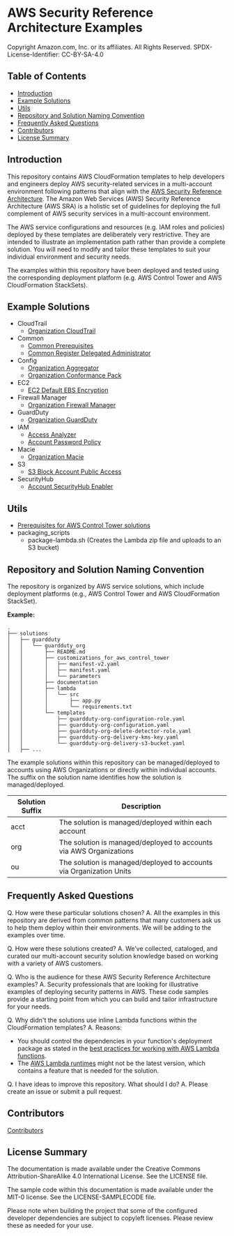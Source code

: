 # AWS Security Reference Architecture Examples<!-- omit in toc -->

Copyright Amazon.com, Inc. or its affiliates. All Rights Reserved. SPDX-License-Identifier: CC-BY-SA-4.0

## Table of Contents<!-- omit in toc -->

- [Introduction](#introduction)
- [Example Solutions](#example-solutions)
- [Utils](#utils)
- [Repository and Solution Naming Convention](#repository-and-solution-naming-convention)
- [Frequently Asked Questions](#frequently-asked-questions)
- [Contributors](#contributors)
- [License Summary](#license-summary)

## Introduction

This repository contains AWS CloudFormation templates to help developers and engineers deploy AWS security-related services in a multi-account environment following patterns that align with the
[AWS Security Reference Architecture](https://docs.aws.amazon.com/prescriptive-guidance/latest/security-reference-architecture/). The Amazon Web Services (AWS) Security Reference Architecture (AWS SRA) is a holistic set of guidelines for deploying
the full complement of AWS security services in a multi-account environment.

The AWS service configurations and resources (e.g. IAM roles and policies) deployed by these templates are deliberately very restrictive. They are intended to illustrate an implementation path rather than provide a complete solution. You will need to
modify and tailor these templates to suit your individual environment and security needs.

The examples within this repository have been deployed and tested using the corresponding deployment platform (e.g. AWS Control Tower and AWS CloudFormation StackSets).

## Example Solutions

- CloudTrail
  - [Organization CloudTrail](aws_sra_examples/solutions/cloudtrail/cloudtrail_org)
- Common
  - [Common Prerequisites](aws_sra_examples/solutions/common/common_prerequisites)
  - [Common Register Delegated Administrator](aws_sra_examples/solutions/common/common_register_delegated_administrator)
- Config
  - [Organization Aggregator](aws_sra_examples/solutions/config/config_aggregator_org)
  - [Organization Conformance Pack](aws_sra_examples/solutions/config/config_conformance_pack_org)
- EC2
  - [EC2 Default EBS Encryption](aws_sra_examples/solutions/ec2/ec2_default_ebs_encryption)
- Firewall Manager
  - [Organization Firewall Manager](aws_sra_examples/solutions/firewall_manager/firewall_manager_org)
- GuardDuty
  - [Organization GuardDuty](aws_sra_examples/solutions/guardduty/guardduty_org)
- IAM
  - [Access Analyzer](aws_sra_examples/solutions/iam/iam_access_analyzer)
  - [Account Password Policy](aws_sra_examples/solutions/iam/iam_password_policy_acct)
- Macie
  - [Organization Macie](aws_sra_examples/solutions/macie/macie_org)
- S3
  - [S3 Block Account Public Access](aws_sra_examples/solutions/s3/s3_block_account_public_access)
- SecurityHub
  - [Account SecurityHub Enabler](aws_sra_examples/solutions/securityhub/securityhub_enabler_acct)

## Utils

- [Prerequisites for AWS Control Tower solutions](aws_sra_examples/utils/aws_control_tower/prerequisites)
- packaging_scripts
  - package-lambda.sh (Creates the Lambda zip file and uploads to an S3 bucket)

## Repository and Solution Naming Convention

The repository is organized by AWS service solutions, which include deployment platforms (e.g., AWS Control Tower and AWS CloudFormation StackSet).

**Example:**

```shell
.
├── solutions
│   ├── guardduty
│   │   └── guardduty_org
│   │       ├── README.md
│   │       ├── customizations_for_aws_control_tower
│   │       │   ├── manifest-v2.yaml
│   │       │   ├── manifest.yaml
│   │       │   └── parameters
│   │       ├── documentation
│   │       ├── lambda
│   │       │   └── src
│   │       │       ├── app.py
│   │       │       └── requirements.txt
│   │       └── templates
│   │           ├── guardduty-org-configuration-role.yaml
│   │           ├── guardduty-org-configuration.yaml
│   │           ├── guardduty-org-delete-detector-role.yaml
│   │           ├── guardduty-org-delivery-kms-key.yaml
│   │           └── guardduty-org-delivery-s3-bucket.yaml
│   ├── ...
```

The example solutions within this repository can be managed/deployed to accounts using AWS Organizations or directly within individual accounts. The suffix on the solution name identifies how the solution is managed/deployed.

| Solution Suffix | Description                                                         |
| --------------- | ------------------------------------------------------------------- |
| acct            | The solution is managed/deployed within each account                |
| org             | The solution is managed/deployed to accounts via AWS Organizations  |
| ou              | The solution is managed/deployed to accounts via Organization Units |

## Frequently Asked Questions

Q. How were these particular solutions chosen? A. All the examples in this repository are derived from common patterns that many customers ask us to help them deploy within their environments. We will be adding to the examples over time.

Q. How were these solutions created? A. We’ve collected, cataloged, and curated our multi-account security solution knowledge based on working with a variety of AWS customers.

Q. Who is the audience for these AWS Security Reference Architecture examples? A. Security professionals that are looking for illustrative examples of deploying security patterns in AWS. These code samples provide a starting point from which you can
build and tailor infrastructure for your needs.

Q. Why didn't the solutions use inline Lambda functions within the CloudFormation templates? A. Reasons:

- You should control the dependencies in your function's deployment package as stated in the [best practices for working with AWS Lambda functions](https://docs.aws.amazon.com/lambda/latest/dg/best-practices.html).
- The [AWS Lambda runtimes](https://docs.aws.amazon.com/lambda/latest/dg/lambda-runtimes.html) might not be the latest version, which contains a feature that is needed for the solution.

Q. I have ideas to improve this repository. What should I do? A. Please create an issue or submit a pull request.

## Contributors

[Contributors](CONTRIBUTORS)

## License Summary

The documentation is made available under the Creative Commons Attribution-ShareAlike 4.0 International License. See the LICENSE file.

The sample code within this documentation is made available under the MIT-0 license. See the LICENSE-SAMPLECODE file.

Please note when building the project that some of the configured developer dependencies are subject to copyleft licenses. Please review these as needed for your use.
